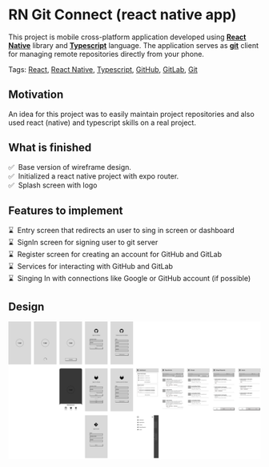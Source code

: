 # RN Git Connect (react native app)
This project is mobile cross-platform application developed using **[React Native](https://reactnative.dev/)** library and **[Typescript](https://www.typescriptlang.org/)** language. The application serves as **[git](https://git-scm.com/)** client for managing remote repositories directly from your phone.

Tags: [React](https://react.dev/), [React Native](https://reactnative.dev/), [Typescript](https://www.typescriptlang.org/), [GitHub](https://github.com/), [GitLab](https://about.gitlab.com/), [Git](https://git-scm.com/)

## Motivation
An idea for this project was to easily maintain project repositories and also used react (native) and typescript skills on a real project.

## What is finished
:white_check_mark:&nbsp;&nbsp;Base version of wireframe design.<br />
:white_check_mark:&nbsp;&nbsp;Initialized a react native project with expo router.<br />
:white_check_mark:&nbsp;&nbsp;Splash screen with logo<br />

## Features to implement
:hourglass:&nbsp;&nbsp;Entry screen that redirects an user to sing in screen or dashboard<br />
:hourglass:&nbsp;&nbsp;SignIn screen for signing user to git server<br />
:hourglass:&nbsp;&nbsp;Register screen for creating an account for GitHub and GitLab<br />
:hourglass:&nbsp;&nbsp;Services for interacting with GitHub and GitLab<br />
:hourglass:&nbsp;&nbsp;Singing In with connections like Google or GitHub account (if possible)<br />

## Design
![Wireframe design for appliccation](readme/git_connect_wireframe.png "Wireframe design for Git Connect")